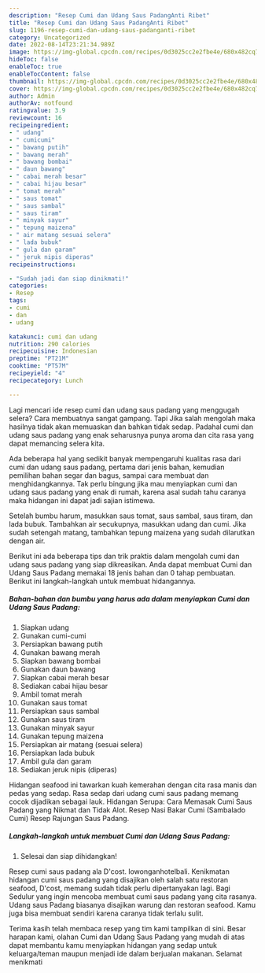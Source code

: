 ```yaml
---
description: "Resep Cumi dan Udang Saus PadangAnti Ribet"
title: "Resep Cumi dan Udang Saus PadangAnti Ribet"
slug: 1196-resep-cumi-dan-udang-saus-padanganti-ribet
category: Uncategorized
date: 2022-08-14T23:21:34.989Z
image: https://img-global.cpcdn.com/recipes/0d3025cc2e2fbe4e/680x482cq70/cumi-dan-udang-saus-padang-foto-resep-utama.jpg
hideToc: false
enableToc: true
enableTocContent: false
thumbnail: https://img-global.cpcdn.com/recipes/0d3025cc2e2fbe4e/680x482cq70/cumi-dan-udang-saus-padang-foto-resep-utama.jpg
cover: https://img-global.cpcdn.com/recipes/0d3025cc2e2fbe4e/680x482cq70/cumi-dan-udang-saus-padang-foto-resep-utama.jpg
author: Admin
authorAv: notfound
ratingvalue: 3.9
reviewcount: 16
recipeingredient:
- " udang"
- " cumicumi"
- " bawang putih"
- " bawang merah"
- " bawang bombai"
- " daun bawang"
- " cabai merah besar"
- " cabai hijau besar"
- " tomat merah"
- " saus tomat"
- " saus sambal"
- " saus tiram"
- " minyak sayur"
- " tepung maizena"
- " air matang sesuai selera"
- " lada bubuk"
- " gula dan garam"
- " jeruk nipis diperas"
recipeinstructions:

- "Sudah jadi dan siap dinikmati!"
categories:
- Resep
tags:
- cumi
- dan
- udang

katakunci: cumi dan udang 
nutrition: 290 calories
recipecuisine: Indonesian
preptime: "PT21M"
cooktime: "PT57M"
recipeyield: "4"
recipecategory: Lunch

---
```



Lagi mencari ide resep cumi dan udang saus padang yang menggugah selera? Cara membuatnya sangat gampang. Tapi Jika salah mengolah maka hasilnya tidak akan memuaskan dan bahkan tidak sedap. Padahal cumi dan udang saus padang yang enak seharusnya punya aroma dan cita rasa yang dapat memancing selera kita.


Ada beberapa hal yang sedikit banyak mempengaruhi kualitas rasa dari cumi dan udang saus padang, pertama dari jenis bahan, kemudian pemilihan bahan segar dan bagus, sampai cara membuat dan menghidangkannya. Tak perlu bingung jika mau menyiapkan cumi dan udang saus padang yang enak di rumah, karena asal sudah tahu caranya maka hidangan ini dapat jadi sajian istimewa.

Setelah bumbu harum, masukkan saus tomat, saus sambal, saus tiram, dan lada bubuk. Tambahkan air secukupnya, masukkan udang dan cumi. Jika sudah setengah matang, tambahkan tepung maizena yang sudah dilarutkan dengan air.


Berikut ini ada beberapa tips dan trik praktis dalam mengolah cumi dan udang saus padang yang siap dikreasikan. Anda dapat membuat Cumi dan Udang Saus Padang memakai 18 jenis bahan dan 0 tahap pembuatan. Berikut ini langkah-langkah untuk membuat hidangannya.

<!--inarticleads1-->

##### Bahan-bahan dan bumbu yang harus ada dalam menyiapkan Cumi dan Udang Saus Padang:

1. Siapkan  udang
1. Gunakan  cumi-cumi
1. Persiapkan  bawang putih
1. Gunakan  bawang merah
1. Siapkan  bawang bombai
1. Gunakan  daun bawang
1. Siapkan  cabai merah besar
1. Sediakan  cabai hijau besar
1. Ambil  tomat merah
1. Gunakan  saus tomat
1. Persiapkan  saus sambal
1. Gunakan  saus tiram
1. Gunakan  minyak sayur
1. Gunakan  tepung maizena
1. Persiapkan  air matang (sesuai selera)
1. Persiapkan  lada bubuk
1. Ambil  gula dan garam
1. Sediakan  jeruk nipis (diperas)


Hidangan seafood ini tawarkan kuah kemerahan dengan cita rasa manis dan pedas yang sedap. Rasa sedap dari udang cumi saus padang memang cocok dijadikan sebagai lauk. Hidangan Serupa: Cara Memasak Cumi Saus Padang yang Nikmat dan Tidak Alot. Resep Nasi Bakar Cumi (Sambalado Cumi) Resep Rajungan Saus Padang. 

<!--inarticleads2-->

##### Langkah-langkah untuk membuat Cumi dan Udang Saus Padang:


1. Selesai dan siap dihidangkan!

Resep cumi saus padang ala D&#39;cost. lowonganhotelbali. Kenikmatan hidangan cumi saus padang yang disajikan oleh salah satu restoran seafood, D&#39;cost, memang sudah tidak perlu dipertanyakan lagi. Bagi Sedulur yang ingin mencoba membuat cumi saus padang yang cita rasanya. Udang saus Padang biasanya disajikan warung dan restoran seafood. Kamu juga bisa membuat sendiri karena caranya tidak terlalu sulit. 

Terima kasih telah membaca resep yang tim kami tampilkan di sini. Besar harapan kami, olahan Cumi dan Udang Saus Padang yang mudah di atas dapat membantu kamu menyiapkan hidangan yang sedap untuk keluarga/teman maupun menjadi ide dalam berjualan makanan. Selamat menikmati
